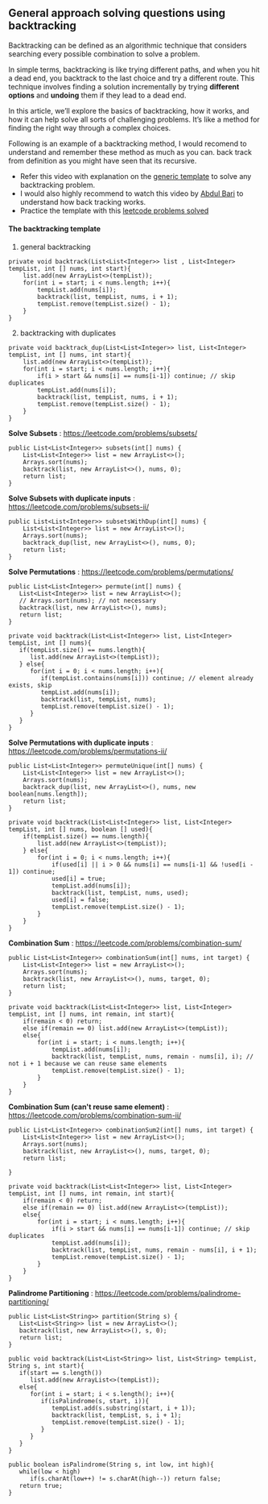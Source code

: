 <!-- Assessment Folder : backtracking -->
## General approach solving questions using backtracking
Backtracking can be defined as an algorithmic technique that considers searching every possible combination to solve a problem.

In simple terms, backtracking is like trying different paths, and when you hit a dead end, you backtrack to the last choice and try a different route. 
This technique involves finding a solution incrementally by trying **different options** and **undoing** them if they lead to a dead end. 

In this article, we’ll explore the basics of backtracking, how it works, and how it can help solve all sorts of challenging problems. 
It’s like a method for finding the right way through a complex choices.

Following is an example of a backtracking method, I would recomend to understand and remember these method as much as you can.
back track from definition as you might have seen that its recursive.

- Refer this video with explanation on the [generic template](https://youtube.com/watch?v=-UhqRVFnwOY) to solve any backtracking problem.
- I would also highly recommend to watch this video by [Abdul Bari](https://www.youtube.com/watch?v=DKCbsiDBN6c) to understand how back tracking works.
- Practice the template with this [leetcode problems solved](https://youtube.com/watch?v=siNWNRgtlEk)


#### The backtracking template

1. general backtracking
```
private void backtrack(List<List<Integer>> list , List<Integer> tempList, int [] nums, int start){
    list.add(new ArrayList<>(tempList));
    for(int i = start; i < nums.length; i++){
        tempList.add(nums[i]);
        backtrack(list, tempList, nums, i + 1);
        tempList.remove(tempList.size() - 1);
    }
}
```

2. backtracking with duplicates
```
private void backtrack_dup(List<List<Integer>> list, List<Integer> tempList, int [] nums, int start){
    list.add(new ArrayList<>(tempList));
    for(int i = start; i < nums.length; i++){
        if(i > start && nums[i] == nums[i-1]) continue; // skip duplicates
        tempList.add(nums[i]);
        backtrack(list, tempList, nums, i + 1);
        tempList.remove(tempList.size() - 1);
    }
}
```

**Solve Subsets** : https://leetcode.com/problems/subsets/

```
public List<List<Integer>> subsets(int[] nums) {
    List<List<Integer>> list = new ArrayList<>();
    Arrays.sort(nums);
    backtrack(list, new ArrayList<>(), nums, 0);
    return list;
}
```

**Solve Subsets with duplicate inputs** : https://leetcode.com/problems/subsets-ii/

```
public List<List<Integer>> subsetsWithDup(int[] nums) {
    List<List<Integer>> list = new ArrayList<>();
    Arrays.sort(nums);
    backtrack_dup(list, new ArrayList<>(), nums, 0);
    return list;
}
```

**Solve Permutations** : https://leetcode.com/problems/permutations/

```
public List<List<Integer>> permute(int[] nums) {
   List<List<Integer>> list = new ArrayList<>();
   // Arrays.sort(nums); // not necessary
   backtrack(list, new ArrayList<>(), nums);
   return list;
}

private void backtrack(List<List<Integer>> list, List<Integer> tempList, int [] nums){
   if(tempList.size() == nums.length){
      list.add(new ArrayList<>(tempList));
   } else{
      for(int i = 0; i < nums.length; i++){ 
         if(tempList.contains(nums[i])) continue; // element already exists, skip
         tempList.add(nums[i]);
         backtrack(list, tempList, nums);
         tempList.remove(tempList.size() - 1);
      }
   }
}
```

**Solve Permutations with duplicate inputs** : https://leetcode.com/problems/permutations-ii/

```
public List<List<Integer>> permuteUnique(int[] nums) {
    List<List<Integer>> list = new ArrayList<>();
    Arrays.sort(nums);
    backtrack_dup(list, new ArrayList<>(), nums, new boolean[nums.length]);
    return list;
}

private void backtrack(List<List<Integer>> list, List<Integer> tempList, int [] nums, boolean [] used){
    if(tempList.size() == nums.length){
        list.add(new ArrayList<>(tempList));
    } else{
        for(int i = 0; i < nums.length; i++){
            if(used[i] || i > 0 && nums[i] == nums[i-1] && !used[i - 1]) continue;
            used[i] = true; 
            tempList.add(nums[i]);
            backtrack(list, tempList, nums, used);
            used[i] = false; 
            tempList.remove(tempList.size() - 1);
        }
    }
}
```

**Combination Sum** : https://leetcode.com/problems/combination-sum/

```
public List<List<Integer>> combinationSum(int[] nums, int target) {
    List<List<Integer>> list = new ArrayList<>();
    Arrays.sort(nums);
    backtrack(list, new ArrayList<>(), nums, target, 0);
    return list;
}

private void backtrack(List<List<Integer>> list, List<Integer> tempList, int [] nums, int remain, int start){
    if(remain < 0) return;
    else if(remain == 0) list.add(new ArrayList<>(tempList));
    else{ 
        for(int i = start; i < nums.length; i++){
            tempList.add(nums[i]);
            backtrack(list, tempList, nums, remain - nums[i], i); // not i + 1 because we can reuse same elements
            tempList.remove(tempList.size() - 1);
        }
    }
}
```

**Combination Sum (can't reuse same element)** : https://leetcode.com/problems/combination-sum-ii/

```
public List<List<Integer>> combinationSum2(int[] nums, int target) {
    List<List<Integer>> list = new ArrayList<>();
    Arrays.sort(nums);
    backtrack(list, new ArrayList<>(), nums, target, 0);
    return list;
    
}

private void backtrack(List<List<Integer>> list, List<Integer> tempList, int [] nums, int remain, int start){
    if(remain < 0) return;
    else if(remain == 0) list.add(new ArrayList<>(tempList));
    else{
        for(int i = start; i < nums.length; i++){
            if(i > start && nums[i] == nums[i-1]) continue; // skip duplicates
            tempList.add(nums[i]);
            backtrack(list, tempList, nums, remain - nums[i], i + 1);
            tempList.remove(tempList.size() - 1); 
        }
    }
}
```

**Palindrome Partitioning** : https://leetcode.com/problems/palindrome-partitioning/

```
public List<List<String>> partition(String s) {
   List<List<String>> list = new ArrayList<>();
   backtrack(list, new ArrayList<>(), s, 0);
   return list;
}

public void backtrack(List<List<String>> list, List<String> tempList, String s, int start){
   if(start == s.length())
      list.add(new ArrayList<>(tempList));
   else{
      for(int i = start; i < s.length(); i++){
         if(isPalindrome(s, start, i)){
            tempList.add(s.substring(start, i + 1));
            backtrack(list, tempList, s, i + 1);
            tempList.remove(tempList.size() - 1);
         }
      }
   }
}

public boolean isPalindrome(String s, int low, int high){
   while(low < high)
      if(s.charAt(low++) != s.charAt(high--)) return false;
   return true;
}
```
